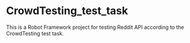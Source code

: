 # CrowdTesting_test_task
This is a Robot Framework project for testing Reddit API according to the CrowdTesting test task.
